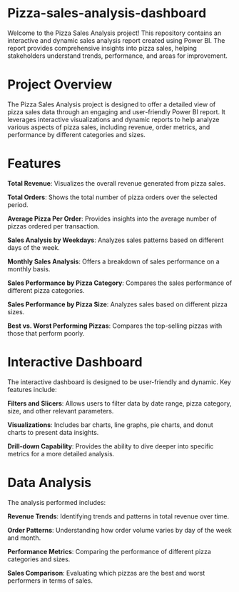 # Pizza-sales-analysis-dashboard
Welcome to the Pizza Sales Analysis project! This repository contains an interactive and dynamic sales analysis report created using Power BI. The report provides comprehensive insights into pizza sales, helping stakeholders understand trends, performance, and areas for improvement.
# Project Overview
The Pizza Sales Analysis project is designed to offer a detailed view of pizza sales data through an engaging and user-friendly Power BI report. It leverages interactive visualizations and dynamic reports to help analyze various aspects of pizza sales, including revenue, order metrics, and performance by different categories and sizes.
# Features
**Total Revenue**: Visualizes the overall revenue generated from pizza sales.

**Total Orders**: Shows the total number of pizza orders over the selected period.

**Average Pizza Per Order**: Provides insights into the average number of pizzas ordered per transaction.

**Sales Analysis by Weekdays**: Analyzes sales patterns based on different days of the week.

**Monthly Sales Analysis**: Offers a breakdown of sales performance on a monthly basis.

**Sales Performance by Pizza Category**: Compares the sales performance of different pizza categories.

**Sales Performance by Pizza Size**: Analyzes sales based on different pizza sizes.

**Best vs. Worst Performing Pizzas**: Compares the top-selling pizzas with those that perform poorly.
# Interactive Dashboard
The interactive dashboard is designed to be user-friendly and dynamic. Key features include:

**Filters and Slicers**: Allows users to filter data by date range, pizza category, size, and other relevant parameters.

**Visualizations**: Includes bar charts, line graphs, pie charts, and donut charts to present data insights.

**Drill-down Capability**: Provides the ability to dive deeper into specific metrics for a more detailed analysis.

# Data Analysis
The analysis performed includes:

**Revenue Trends**: Identifying trends and patterns in total revenue over time.

**Order Patterns**: Understanding how order volume varies by day of the week and month.

**Performance Metrics**: Comparing the performance of different pizza categories and sizes.

**Sales Comparison**: Evaluating which pizzas are the best and worst performers in terms of sales.
